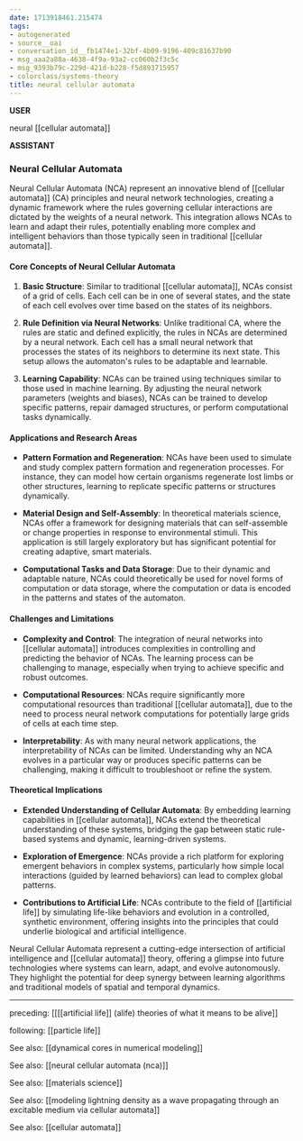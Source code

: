 ```yaml
---
date: 1713918461.215474
tags:
- autogenerated
- source__oai
- conversation_id__fb1474e1-32bf-4b09-9196-409c81637b90
- msg_aaa2a88a-4638-4f9a-93a2-cc060b2f3c5c
- msg_9393b79c-229d-421d-b228-f5d893715957
- colorclass/systems-theory
title: neural cellular automata
---
```


**USER**

neural [[cellular automata]]


**ASSISTANT**

### Neural Cellular Automata

Neural Cellular Automata (NCA) represent an innovative blend of [[cellular automata]] (CA) principles and neural network technologies, creating a dynamic framework where the rules governing cellular interactions are dictated by the weights of a neural network. This integration allows NCAs to learn and adapt their rules, potentially enabling more complex and intelligent behaviors than those typically seen in traditional [[cellular automata]].

#### Core Concepts of Neural Cellular Automata

1. **Basic Structure**: Similar to traditional [[cellular automata]], NCAs consist of a grid of cells. Each cell can be in one of several states, and the state of each cell evolves over time based on the states of its neighbors.
   
2. **Rule Definition via Neural Networks**: Unlike traditional CA, where the rules are static and defined explicitly, the rules in NCAs are determined by a neural network. Each cell has a small neural network that processes the states of its neighbors to determine its next state. This setup allows the automaton's rules to be adaptable and learnable.

3. **Learning Capability**: NCAs can be trained using techniques similar to those used in machine learning. By adjusting the neural network parameters (weights and biases), NCAs can be trained to develop specific patterns, repair damaged structures, or perform computational tasks dynamically.

#### Applications and Research Areas

- **Pattern Formation and Regeneration**: NCAs have been used to simulate and study complex pattern formation and regeneration processes. For instance, they can model how certain organisms regenerate lost limbs or other structures, learning to replicate specific patterns or structures dynamically.
  
- **Material Design and Self-Assembly**: In theoretical materials science, NCAs offer a framework for designing materials that can self-assemble or change properties in response to environmental stimuli. This application is still largely exploratory but has significant potential for creating adaptive, smart materials.

- **Computational Tasks and Data Storage**: Due to their dynamic and adaptable nature, NCAs could theoretically be used for novel forms of computation or data storage, where the computation or data is encoded in the patterns and states of the automaton.

#### Challenges and Limitations

- **Complexity and Control**: The integration of neural networks into [[cellular automata]] introduces complexities in controlling and predicting the behavior of NCAs. The learning process can be challenging to manage, especially when trying to achieve specific and robust outcomes.
  
- **Computational Resources**: NCAs require significantly more computational resources than traditional [[cellular automata]], due to the need to process neural network computations for potentially large grids of cells at each time step.

- **Interpretability**: As with many neural network applications, the interpretability of NCAs can be limited. Understanding why an NCA evolves in a particular way or produces specific patterns can be challenging, making it difficult to troubleshoot or refine the system.

#### Theoretical Implications

- **Extended Understanding of Cellular Automata**: By embedding learning capabilities in [[cellular automata]], NCAs extend the theoretical understanding of these systems, bridging the gap between static rule-based systems and dynamic, learning-driven systems.
  
- **Exploration of Emergence**: NCAs provide a rich platform for exploring emergent behaviors in complex systems, particularly how simple local interactions (guided by learned behaviors) can lead to complex global patterns.

- **Contributions to Artificial Life**: NCAs contribute to the field of [[artificial life]] by simulating life-like behaviors and evolution in a controlled, synthetic environment, offering insights into the principles that could underlie biological and artificial intelligence.

Neural Cellular Automata represent a cutting-edge intersection of artificial intelligence and [[cellular automata]] theory, offering a glimpse into future technologies where systems can learn, adapt, and evolve autonomously. They highlight the potential for deep synergy between learning algorithms and traditional models of spatial and temporal dynamics.


---

preceding: [[[[artificial life]] (alife) theories of what it means to be alive]]  


following: [[particle life]]

See also: [[dynamical cores in numerical modeling]]


See also: [[neural cellular automata (nca)]]


See also: [[materials science]]


See also: [[modeling lightning density as a wave propagating through an excitable medium via cellular automata]]


See also: [[cellular automata]]